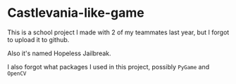 # Castlevania-like-game

This is a school project I made with 2 of my teammates last year, but I forgot to upload it to github.

Also it's named Hopeless Jailbreak.

I also forgot what packages I used in this project, possibly `PyGame` and `OpenCV`
